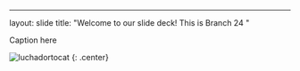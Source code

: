 ---
layout: slide
title: "Welcome to our slide deck! This is Branch 24 "


Caption here

![luchadortocat](https://octodex.github.com/images/luchadortocat.png)
{: .center}

